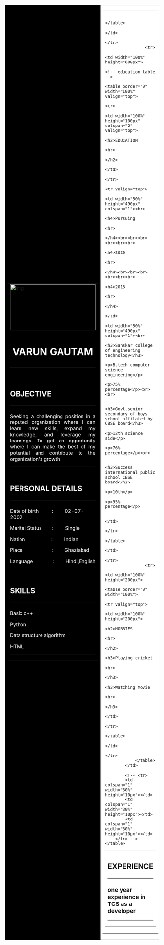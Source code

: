 
<!DOCTYPE html>
<html lang="en">

<head>
    <meta charset="UTF-8">
    <meta name="viewport" content="width=device-width, initial-scale=1.0">
    <link rel="shortcut icon" href="favicon.ico" type="image/x-icon">
    <title>resume format</title>
</head>

<body>
    <!-- table first -->
    <table border="0" width="100%">
        <tr>
            <td width="30%" height="750px" colspan="1" bgcolor="black">
                <!-- tabl;e second -->
                <table border="0" width="100%" cellpadding="18px" cellspacing="15px" bgcolor="black">
                    <tr>
                        <td width="100%" height="150px"><img src="image/Screenshot 2023-10-12 235925.png" alt="img"
                                width="100%" height="150px"></td>
                    </tr>
                    <tr>
                        <td width="100%" height="50px">
                            <font color="white">
                                <h1 align="center">VARUN GAUTAM
                                    <hr>
                                </h1>
                            </font>
                        </td>
                    </tr>
                    <tr valign="top">
                        <td width="100%" height="200px">
                            <font color="white">
                                <h2>OBJECTIVE
                                    <hr>
                                </h2>
                                <p align="justify">Seeking a challenging position in a reputed organization where I can
                                    learn new skills, expand my knowledge, and leverage my learnings.
                                    To get an opportunity where I can make the best of my potential and contribute to
                                    the organization's growth
                                    <hr>
                                </p>
                            </font>
                        </td>
                    </tr>
                    <tr valign="top">
                        <td width="100%" height="200px">
                            <font color="white">
                                <h2>PERSONAL DETAILS
                                    <hr>
                                </h2>
                                <p>Date of birth
                                    &nbsp;&nbsp;&nbsp;&nbsp;&nbsp;&nbsp;&nbsp;&nbsp;&nbsp;:&nbsp;&nbsp;&nbsp;&nbsp;&nbsp;&nbsp;&nbsp;&nbsp;&nbsp;02-07-2002
                                </p>
                                <p>Marital Status
                                    &nbsp;&nbsp;&nbsp;&nbsp;&nbsp;&nbsp;&nbsp;:&nbsp;&nbsp;&nbsp;&nbsp;&nbsp;&nbsp;&nbsp;&nbsp;&nbsp;Single
                                </p>
                                <p>Nation&nbsp;&nbsp;&nbsp;&nbsp;&nbsp;&nbsp;&nbsp;&nbsp;&nbsp;&nbsp;&nbsp;&nbsp;&nbsp;&nbsp;&nbsp;&nbsp;&nbsp;&nbsp;&nbsp;&nbsp;:&nbsp;&nbsp;&nbsp;&nbsp;&nbsp;&nbsp;&nbsp;&nbsp;&nbsp;Indian
                                </p>
                                <p>Place&nbsp;&nbsp;&nbsp;&nbsp;&nbsp;&nbsp;&nbsp;&nbsp;&nbsp;&nbsp;&nbsp;&nbsp;&nbsp;&nbsp;&nbsp;&nbsp;&nbsp;&nbsp;&nbsp;&nbsp;&nbsp;&nbsp;:&nbsp;&nbsp;&nbsp;&nbsp;&nbsp;&nbsp;&nbsp;&nbsp;&nbsp;Ghaziabad
                                </p>
                                <p>Language&nbsp;&nbsp;&nbsp;&nbsp;&nbsp;&nbsp;&nbsp;&nbsp;&nbsp;&nbsp;&nbsp;&nbsp;&nbsp;&nbsp;&nbsp;:&nbsp;&nbsp;&nbsp;&nbsp;&nbsp;&nbsp;&nbsp;&nbsp;&nbsp;Hindi,English
                                </p>
                                <hr>
                            </font>
                        </td>
                    </tr>
                    <tr valign="top">
                        <td width="100%" height="200px">
                            <font color="white">
                                <h2>SKILLS
                                    <hr>
                                </h2>
                                <p>Basic c++</p>
                                <p>Python</p>
                                <p>Data structure algorithm</p>
                                <p>HTML</p>
                                <hr>
                                </HR>
                            </font>
                        </td>
                    </tr>
                </table>
            </td>
            <td width="70%" height="750px" colspan="2" bgcolor="white">
                <!-- table third -->
                <table border="0" width="100%" cellspacing="75px" cellpadding="1px" valign="top">
                    <tr valign="top">
                        <td width="100%" height="150px">
                            <table border="0" width="100%">
                                <tr>
                                    <td width="100%" height="100px">
                                        <h2>EXPERIENCE
                                            <hr>
                                        </h2>
                                        <h3>one year experience in TCS as a developer</h3>
                                        <hr>
                                    </td>
                                </tr>

                            </table>
                        </td>
                    </tr>
                    <tr>
                        <td width="100%" height="600px">
                            <!-- education table -->
                            <table border="0" width="100%" valign="top">
                                <tr>
                                    <td width="100%" height="100px" colspan="2" valign="top">
                                        <h2>EDUCATION
                                            <hr>
                                        </h2>
                                    </td>
                                </tr>
                                <tr valign="top">
                                    <td width="50%" height="490px" colspan="1"><br>
                                        <h4>Pursuing
                                            <hr>
                                        </h4><br><br><br><br><br><br>
                                        <h4>2020
                                            <hr>
                                        </h4><br><br><br><br><br><br>
                                        <h4>2018
                                            <hr>
                                        </h4>
                                    </td>
                                    <td width="50%" height="490px" colspan="1"><br>
                                        <h3>Sanskar college of engineering technology</h3>
                                        <p>B.tech computer science engineering</p>
                                        <p>75% percentage</p><br><br>

                                        <h3>Govt.senior secondary of boys school affilated by CBSE board</h3>
                                        <p>12th science side</p>
                                        <p>76% percentage</p><br>

                                        <h3>Success international public school CBSE board</h3>
                                        <p>10th</p>
                                        <p>95% percentage</p>

                                    </td>
                                </tr>
                            </table>
                        </td>
                    </tr>
                    <tr>
                        <td width="100%" height="200px">
                            <table border="0" width="100%">
                                <tr valign="top">
                                    <td width="100%" height="200px">
                                        <h2>HOBBIES
                                            <hr>
                                        </h2>
                                        <h3>Playing cricket
                                            <hr>
                                        </h3>
                                        <h3>Watching Movie
                                            <hr>
                                        </h3>
                                    </td>
                                </tr>
                            </table>
                        </td>
                    </tr>
                </table>
            </td>

            <!-- <tr>
            <td colspan="1" width="30%" height="10px"></td>
            <td colspan="1" width="30%" height="10px"></td>
            <td colspan="1" width="30%" height="10px"></td>
        </tr> -->
    </table>
</body>

</html>
